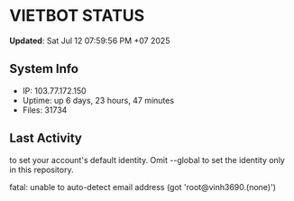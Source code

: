# VIETBOT STATUS
**Updated**: Sat Jul 12 07:59:56 PM +07 2025

## System Info
- IP: 103.77.172.150
- Uptime: up 6 days, 23 hours, 47 minutes
- Files: 31734

## Last Activity

to set your account's default identity.
Omit --global to set the identity only in this repository.

fatal: unable to auto-detect email address (got 'root@vinh3690.(none)')
